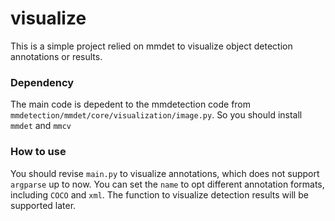 # visualize
This is a simple project relied on mmdet to visualize object detection annotations or results.

### Dependency
The main code is depedent to the mmdetection code from `mmdetection/mmdet/core/visualization/image.py`. So you should install `mmdet` and `mmcv`

### How to use
You should revise `main.py` to visualize annotations, which does not support `argparse` up to now.
You can set the `name` to opt different annotation formats, including `COCO` and `xml`.
The function to visualize detection results will be supported later.
